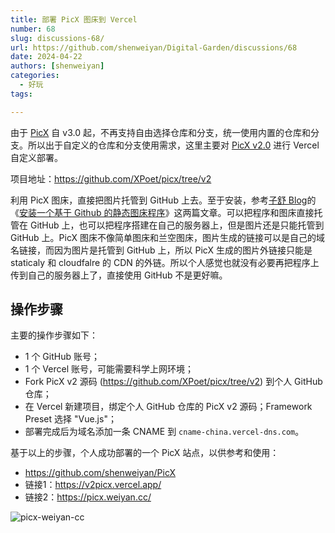 ```yaml
---
title: 部署 PicX 图床到 Vercel
number: 68
slug: discussions-68/
url: https://github.com/shenweiyan/Digital-Garden/discussions/68
date: 2024-04-22
authors: [shenweiyan]
categories: 
  - 好玩
tags: 

---
```


由于 [PicX](https://github.com/XPoet/picx) 自 v3.0 起，不再支持自由选择仓库和分支，统一使用内置的仓库和分支。所以出于自定义的仓库和分支使用需求，这里主要对 [PicX v2.0](https://github.com/XPoet/picx/tree/v2) 进行 Vercel 自定义部署。

<!-- more -->

项目地址：https://github.com/XPoet/picx/tree/v2

利用 PicX 图床，直接把图片托管到 GitHub 上去。至于安装，参考[子舒 Blog](https://zburu.com/)的《[安装一个基于 Github 的静态图床程序](https://zburu.com/blog/172.html/)》这两篇文章。可以把程序和图床直接托管在 GitHub 上，也可以把程序搭建在自己的服务器上，但是图片还是只能托管到 GitHub 上。PicX 图床不像简单图床和兰空图床，图片生成的链接可以是自己的域名链接，而因为图片是托管到 GitHub 上，所以 PicX 生成的图片外链接只能是 staticaly 和 cloudfalre 的 CDN 的外链。所以个人感觉也就没有必要再把程序上传到自己的服务器上了，直接使用 GitHub 不是更好嘛。

## 操作步骤

主要的操作步骤如下： 

- 1 个 GitHub 账号；
- 1 个 Vercel 账号，可能需要科学上网环境；
- Fork PicX v2 源码 (https://github.com/XPoet/picx/tree/v2) 到个人 GitHub 仓库；
- 在 Vercel 新建项目，绑定个人 GitHub 仓库的 PicX v2 源码；Framework Preset 选择 "Vue.js"；
- 部署完成后为域名添加一条 CNAME 到 `cname-china.vercel-dns.com`。

基于以上的步骤，个人成功部署的一个 PicX 站点，以供参考和使用：

- https://github.com/shenweiyan/PicX
- 链接1：<https://v2picx.vercel.app/>
- 链接2：<https://picx.weiyan.cc/>

![picx-weiyan-cc](https://kg.weiyan.cc/2024/05/picx-weiyan-cc.webp)

<script src="https://giscus.app/client.js"
	data-repo="shenweiyan/Digital-Garden"
	data-repo-id="R_kgDOKgxWlg"
	data-mapping="number"
	data-term="68"
	data-reactions-enabled="1"
	data-emit-metadata="0"
	data-input-position="bottom"
	data-theme="light"
	data-lang="zh-CN"
	crossorigin="anonymous"
	async>
</script>
